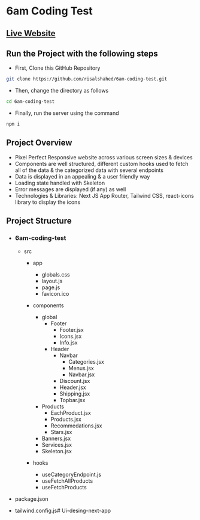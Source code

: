 # 6am Coding Test

## [Live Website](https://6am-coding-test.vercel.app)

## Run the Project with the following steps

- First, Clone this GitHub Repository
```bash
git clone https://github.com/risalshahed/6am-coding-test.git
```

- Then, change the directory as follows
```bash
cd 6am-coding-test
```

- Finally, run the server using the command
```bash
npm i
```

## Project Overview
- Pixel Perfect Responsive website across various screen sizes & devices
- Components are well structured, different custom hooks used to fetch all of the data & the categorized data with several endpoints
- Data is displayed in an appealing & a user friendly way
- Loading state handled with Skeleton
- Error messages are displayed (if any) as well
- Technologies & Libraries: Next JS App Router, Tailwind CSS, react-icons library to display the icons

## Project Structure
- ### 6am-coding-test
  - src
    - app
      - globals.css
      - layout.js
      - page.js
      - favicon.ico

    - components
      - global
        - Footer
          - Footer.jsx
          - Icons.jsx
          - Info.jsx
        - Header
          - Navbar
            - Categories.jsx
            - Menus.jsx
            - Navbar.jsx
          - Discount.jsx
          - Header.jsx
          - Shipping.jsx
          - Topbar.jsx
      - Products
        - EachProduct.jsx
        - Products.jsx
        - Recommedations.jsx
        - Stars.jsx
      - Banners.jsx
      - Services.jsx
      - Skeleton.jsx

    - hooks
      - useCategoryEndpoint.js
      - useFetchAllProducts
      - useFetchProducts

- package.json
- tailwind.config.js# Ui-desing-next-app
